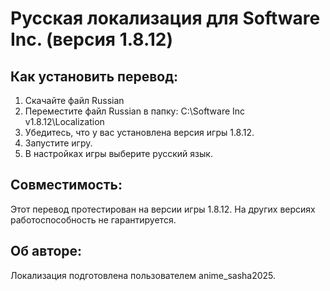 # Русская локализация для Software Inc. (версия 1.8.12)

## Как установить перевод:
1. Скачайте файл Russian
2. Переместите файл Russian в папку:
C:\Software Inc v1.8.12\Localization
3. Убедитесь, что у вас установлена версия игры 1.8.12.
4. Запустите игру.
5. В настройках игры выберите русский язык.

## Совместимость:
Этот перевод протестирован на версии игры 1.8.12. На других версиях работоспособность не гарантируется.

## Об авторе:
Локализация подготовлена пользователем anime_sasha2025.
